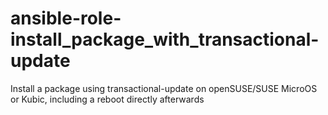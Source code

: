 # ansible-role-install_package_with_transactional-update
Install a package using transactional-update on openSUSE/SUSE MicroOS or Kubic, including a reboot directly afterwards
